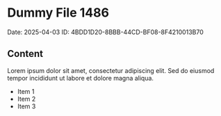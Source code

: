 # Dummy File 1486

Date: 2025-04-03
ID: 4BDD1D20-8BBB-44CD-BF08-8F4210013B70

## Content

Lorem ipsum dolor sit amet, consectetur adipiscing elit.
Sed do eiusmod tempor incididunt ut labore et dolore magna aliqua.

* Item 1
* Item 2
* Item 3
